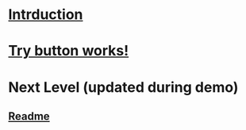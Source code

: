 # [Intrduction](introduction.md)
# [Try button works!](tryit.md)
# Next Level (updated during demo)
## [Readme](readme.md)
